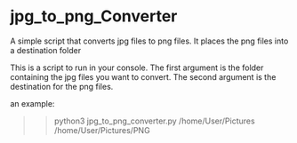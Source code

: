 # jpg_to_png_Converter
A simple script that converts jpg files to png files. It places the png files into a destination folder


This is a script to run in your console. The first argument is the folder containing the jpg files you want to convert. The second argument is the destination for the png files.

an example:

>> python3 jpg_to_png_converter.py /home/User/Pictures /home/User/Pictures/PNG

